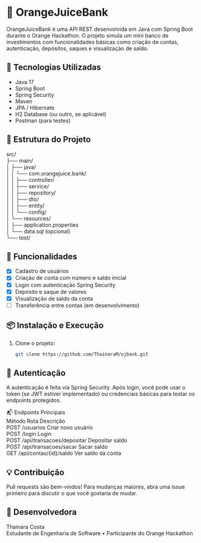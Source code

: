 # 🧃 OrangeJuiceBank

OrangeJuiceBank é uma API REST desenvolvida em Java com Spring Boot durante o Orange Hackathon. O projeto simula um mini banco de investimentos com funcionalidades básicas como criação de contas, autenticação, depósitos, saques e visualização de saldo.

## 📌 Tecnologias Utilizadas

- Java 17
- Spring Boot
- Spring Security
- Maven
- JPA / Hibernate
- H2 Database (ou outro, se aplicável)
- Postman (para testes)

## 📁 Estrutura do Projeto

src/ <br>
├── main/ <br>
│ ├── java/ <br>
│ │ └── com.orangejuice.bank/ <br>
│ │ ├── controller/ <br>
│ │ ├── service/ <br>
│ │ ├── repository/ <br>
│ │ ├── dto/ <br>
│ │ ├── entity/ <br>
│ │ └── config/ <br>
│ └── resources/ <br>
│ ├── application.properties <br>
│ └── data.sql (opcional) <br>
└── test/ <br>


## 🚀 Funcionalidades

- [x] Cadastro de usuários
- [x] Criação de conta com número e saldo inicial
- [x] Login com autenticação Spring Security
- [x] Depósito e saque de valores
- [x] Visualização de saldo da conta
- [ ] Transferência entre contas (em desenvolvimento)

## 📦 Instalação e Execução

1. Clone o projeto:
   ```bash
   git clone https://github.com/ThainaraM/ojbank.git


## 🔐 Autenticação
A autenticação é feita via Spring Security. Após login, você pode usar o token (se JWT estiver implementado) ou credenciais básicas para testar os endpoints protegidos.

📬 Endpoints Principais <br>
Método	Rota	Descrição <br>
POST	/usuarios	Criar novo usuário <br>
POST	/login	Login <br>
POST	/api/transacoes/depositar	Depositar saldo <br>
POST	/api/transacoes/sacar	Sacar saldo <br>
GET	/api/contas/{id}/saldo	Ver saldo da conta <br>

## 💡 Contribuição
Pull requests são bem-vindos! Para mudanças maiores, abra uma issue primeiro para discutir o que você gostaria de mudar. <br>

## 🧠 Desenvolvedora 
Thainara Costa <br>
Estudante de Engenharia de Software • Participante do Orange Hackathon



